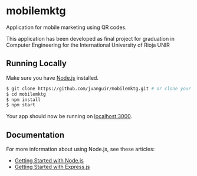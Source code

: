# mobilemktg

Application for mobile marketing using QR codes. 

This application has been developed as final project for graduation in Computer Engineering for the International University of Rioja UNIR



## Running Locally

Make sure you have [Node.js](http://nodejs.org/) installed.

```sh
$ git clone https://github.com/juanguir/mobilemktg.git # or clone your own fork
$ cd mobilemktg
$ npm install
$ npm start
```

Your app should now be running on [localhost:3000](http://localhost:3000/).

## Documentation

For more information about using Node.js, see these articles:

- [Getting Started with Node.js](https://nodejs.org/en/docs/)
- [Getting Started with Express.js](http://expressjs.com/en/starter/installing.html)


